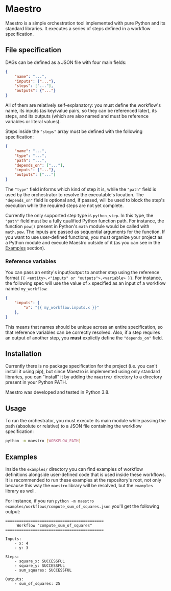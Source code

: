 # Maestro

Maestro is a simple orchestration tool implemented with pure Python and its
standard libraries. It executes a series of steps defined in a workflow specification.

## File specification

DAGs can be defined as a JSON file with four main fields:

```json
{
    "name": "...",
    "inputs": {"..."},
    "steps": ["..."],
    "outputs": {"..."}
}
```

All of them are relatively self-explanatory: you must define the workflow's name, its
inputs (as key/value pairs, so they can be referenced later), its steps, and its outputs
(which are also named and must be reference variables or literal values).

Steps inside the `"steps"` array must be defined with the following specification:

```json
{
    "name": "...",
    "type": "...",
    "path": "...",
    "depends_on": ["..."],
    "inputs": {"..."},
    "outputs": ["..."]
}
```

The `"type"` field informs which kind of step it is, while the `"path"` field is used by
the orchestrator to resolve the executable's location. The `"depends_on"` field is optional
and, if passed, will be used to block the step's execution while the required steps are
not yet complete.

Currently the only supported step type is `python_step`. In this type, the `"path"` field
must be a fully qualified Python function path. For instance, the function `pow()` present
in Python's `math` module would be called with `math.pow`. The inputs are passed as
sequential arguments for the function. If you want to use user-defined functions, you must
organize your project as a Python module and execute Maestro outside of it (as you can see
in the [Examples](#examples) section).

### Reference variables

You can pass an entity's input/output to another step using the reference format
`{{ <entity>.<"inputs" or "outputs">.<variable> }}`. For instance, the following
spec will use the value of `x` specified as an input of a workflow named `my_workflow`:

```json
{
    "inputs": {
        "x": "{{ my_workflow.inputs.x }}"
    },
}
```

This means that names should be unique across an entire specification, so that reference
variables can be correctly resolved. Also, if a step requires an output of another step,
you **must** explictly define the `"depends_on"` field.

## Installation

Currently there is no package specification for the project (i.e. you can't install it
using pip), but since Maestro is implemented using only standard libraries, you can
"install" it by adding the `maestro/` directory to a directory present in your Python PATH.

Maestro was developed and tested in Python 3.8.

## Usage

To run the orchestrator, you must execute its main module while passing the path (absolute
or relative) to a JSON file containing the workflow specification:

```bash
python -m maestro [WORKFLOW_PATH]
```

## Examples

Inside the `examples/` directory you can find examples of workflow definitions alongside
user-defined code that is used inside these workflows. It is recommended to run these
examples at the repository's root, not only because this way the `maestro` library will
be resolved, but the `examples` library as well.

For instance, if you run `python -m maestro examples/workflows/compute_sum_of_squares.json`
you'll get the following output:

```
===========================================
     Workflow "compute_sum_of_squares"
===========================================

Inputs:
    - x: 4
    - y: 3

Steps:
    - square_x: SUCCESSFUL
    - square_y: SUCCESSFUL
    - sum_squares: SUCCESSFUL

Outputs:
    - sum_of_squares: 25
```
